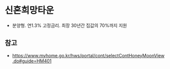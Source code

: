 # 신혼희망타운

* 분양형. 연1.3% 고정금리. 최장 30년간 집값의 70%까지 지원

## 참고
* https://www.myhome.go.kr/hws/portal/cont/selectContHoneyMoonView.do#guide=HM401
